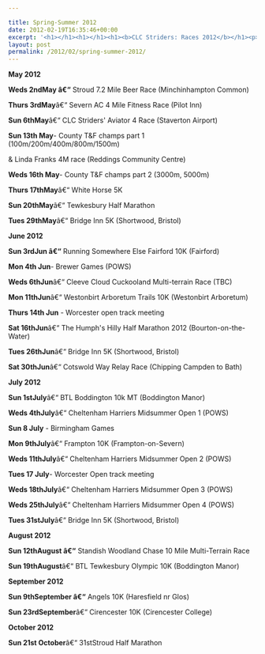 ```yaml
---

title: Spring-Summer 2012
date: 2012-02-19T16:35:46+00:00
excerpt: '<h1></h1><h1></h1><h1><b>CLC Striders: Races 2012</b></h1><p>The latest list of fixtures is now available...</p>'
layout: post
permalink: /2012/02/spring-summer-2012/
---
```

**May 2012**

**Weds 2ndMay â€“** Stroud 7.2 Mile Beer Race (Minchinhampton Common)

**Thurs 3rdMay**â€“ Severn AC 4 Mile Fitness Race (Pilot Inn)

**Sun 6thMay**â€“ CLC Striders' Aviator 4 Race (Staverton Airport)

**Sun 13th May**- County T&F champs part 1 (100m/200m/400m/800m/1500m)

& Linda Franks 4M race (Reddings Community Centre)

**Weds 16th May**- County T&F champs part 2 (3000m, 5000m)

**Thurs 17thMay**â€“ White Horse 5K 

**Sun 20thMay**â€“ Tewkesbury Half Marathon

**Tues 29thMay**â€“ Bridge Inn 5K (Shortwood, Bristol)

**June 2012**

**Sun 3rdJun â€“** Running Somewhere Else Fairford 10K (Fairford)

**Mon 4th Jun**- Brewer Games (POWS)

**Weds 6thJun**â€“ Cleeve Cloud Cuckooland Multi-terrain Race (TBC)

**Mon 11thJun**â€“ Westonbirt Arboretum Trails 10K (Westonbirt Arboretum)

**Thurs 14th Jun** - Worcester open track meeting 

**Sat 16thJun**â€“ The Humph's Hilly Half Marathon 2012 (Bourton-on-the-Water) 

**Tues 26thJun**â€“ Bridge Inn 5K (Shortwood, Bristol)

**Sat 30thJun**â€“ Cotswold Way Relay Race (Chipping Campden to Bath)

**July 2012**

**Sun 1stJuly**â€“ BTL Boddington 10k MT (Boddington Manor)

**Weds 4thJuly**â€“ Cheltenham Harriers Midsummer Open 1 (POWS)

**Sun 8 July** - Birmingham Games

**Mon 9thJuly**â€“ Frampton 10K (Frampton-on-Severn)

**Weds 11thJuly**â€“ Cheltenham Harriers Midsummer Open 2 (POWS)

**Tues 17 July**- Worcester Open track meeting

**Weds 18thJuly**â€“ Cheltenham Harriers Midsummer Open 3 (POWS)

**Weds 25thJuly**â€“ Cheltenham Harriers Midsummer Open 4 (POWS)

**Tues 31stJuly**â€“ Bridge Inn 5K (Shortwood, Bristol)

**August 2012**

**Sun 12thAugust â€“** Standish Woodland Chase 10 Mile Multi-Terrain Race

**Sun 19thAugust**â€“ BTL Tewkesbury Olympic 10K (Boddington Manor)

**September 2012**

**Sun 9thSeptember â€“** Angels 10K (Haresfield nr Glos)

**Sun 23rdSeptember**â€“ Cirencester 10K (Cirencester College)

**October 2012**

**Sun 21st October**â€“ 31stStroud Half Marathon